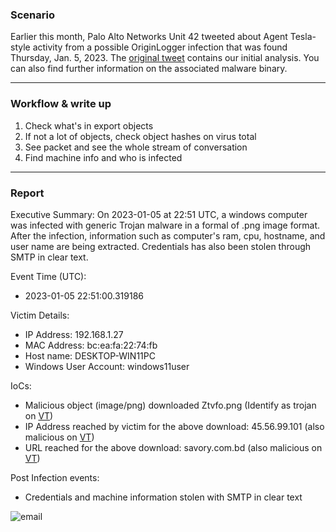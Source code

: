 ### Scenario

Earlier this month, Palo Alto Networks Unit 42 tweeted about Agent Tesla-style activity from a possible OriginLogger infection that was found Thursday,
Jan. 5, 2023. The [original tweet](https://x.com/Unit42_Intel/status/1611379660029366273) contains our initial analysis. 
You can also find further information on the associated malware binary.

---
### Workflow & write up

1. Check what's in export objects
2. If not a lot of objects, check object hashes on virus total
3. See packet and see the whole stream of conversation
4. Find machine info and who is infected

---

### Report
Executive Summary:
On 2023-01-05 at 22:51 UTC, a windows computer was infected with generic Trojan malware in a formal of .png image format. After the infection, information such as computer's ram, 
cpu, hostname, and user name are being extracted. Credentials has also been stolen through SMTP in clear text.

Event Time (UTC):
 - 2023-01-05 22:51:00.319186

Victim Details:
 - IP Address: 192.168.1.27
 - MAC Address: bc:ea:fa:22:74:fb
 - Host name: DESKTOP-WIN11PC
 - Windows User Account: windows11user

IoCs:
 - Malicious object (image/png) downloaded Ztvfo.png (Identify as trojan on [VT](https://www.virustotal.com/gui/file/90d977ca0a3331d78005912d2b191d26e33fa2c6ef17602d6173164ba83fd85e/detection))
 - IP Address reached by victim for the above download: 45.56.99.101 (also malicious on [VT](https://www.virustotal.com/gui/ip-address/45.56.99.101))
 - URL reached for the above download: savory.com.bd (also malicious on [VT](https://www.virustotal.com/gui/domain/savory.com.bd))

Post Infection events:
 - Credentials and machine information stolen with SMTP in clear text

![email](images/)
